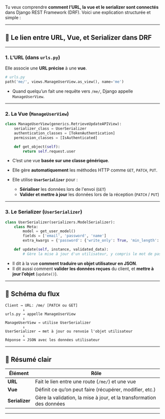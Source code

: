 Tu veux comprendre **comment l’URL, la vue et le serializer sont connectés** dans Django REST Framework (DRF). Voici une explication structurée et simple :

---

## 🔗 Le lien entre **URL**, **Vue**, et **Serializer** dans DRF

---

### 1. **L'URL** (dans `urls.py`)

Elle associe une **URL précise** à une **vue**.

```python
# urls.py
path('me/', views.ManageUserView.as_view(), name='me')
```

* Quand quelqu’un fait une requête vers `/me/`, Django appelle `ManageUserView`.

---

### 2. **La Vue** (`ManageUserView`)

```python
class ManageUserView(generics.RetrieveUpdateAPIView):
    serializer_class = UserSerializer
    authentication_classes = [TokenAuthentication]
    permission_classes = [IsAuthenticated]

    def get_object(self):
        return self.request.user
```

* C’est une vue **basée sur une classe générique**.
* Elle gère **automatiquement** les méthodes HTTP comme `GET`, `PATCH`, `PUT`.
* Elle utilise **`UserSerializer`** pour :

  * **Sérialiser** les données lors de l'envoi (`GET`)
  * **Valider et mettre à jour** les données lors de la réception (`PATCH` / `PUT`)

---

### 3. **Le Serializer** (`UserSerializer`)

```python
class UserSerializer(serializers.ModelSerializer):
    class Meta:
        model = get_user_model()
        fields = ['email', 'password', 'name']
        extra_kwargs = {'password': {'write_only': True, 'min_length': 5}}

    def update(self, instance, validated_data):
        # Gère la mise à jour d'un utilisateur, y compris le mot de passe
```

* Il dit à la vue **comment traduire un objet utilisateur en JSON**.
* Il dit aussi comment **valider les données reçues** du client, et **mettre à jour l’objet** (`update()`).

---

## 🔁 Schéma du flux

```
Client → URL: /me/ [PATCH ou GET]
        ↓
urls.py → appelle ManageUserView
        ↓
ManageUserView → utilise UserSerializer
        ↓
UserSerializer → met à jour ou renvoie l'objet utilisateur
        ↓
Réponse → JSON avec les données utilisateur
```

---

## 🧠 Résumé clair

| Élément        | Rôle                                                                 |
| -------------- | -------------------------------------------------------------------- |
| **URL**        | Fait le lien entre une route (`/me/`) et une vue                     |
| **Vue**        | Définit ce qu’on peut faire (récupérer, modifier, etc.)              |
| **Serializer** | Gère la validation, la mise à jour, et la transformation des données |

---

